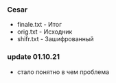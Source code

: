 ### Cesar
- finale.txt - Итог
- orig.txt - Исходник
- shifr.txt - Зашифрованный
### update 01.10.21
- стало понятно в чем проблема
